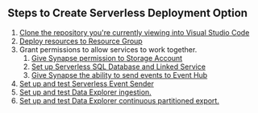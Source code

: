 ## Steps to Create Serverless Deployment Option
1) [Clone the repository you're currently viewing into Visual Studio Code](https://learn.microsoft.com/en-us/azure/developer/javascript/how-to/with-visual-studio-code/clone-github-repository?tabs=create-repo-command-palette%2Cinitialize-repo-activity-bar%2Ccreate-branch-command-palette%2Ccommit-changes-command-palette%2Cpush-command-palette)
2) [Deploy resources to Resource Group](./deploy.md)
3) Grant permissions to allow services to work together.
   1) [Give Synapse permission to Storage Account](./docs/../serverless_storageAccountPerm.md)
   2) [Set up Serverless SQL Database and Linked Service](./serverless_LinkedService.md)
   3) [Give Synapse the ability to send events to Event Hub](./eventHubSetup.md)
4) [Set up and test Serverless Event Sender](../serverless/eventSender_Serverless.md)
5) [Set up and test Data Explorer ingestion.](../kusto/adxIngest_standalone.md)
6) [Set up and test Data Explorer continuous partitioned export.](../kusto/adxExport_standalone.md)